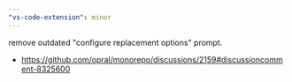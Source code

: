 ```yaml
---
"vs-code-extension": minor
---
```


remove outdated "configure replacement options" prompt. 

- https://github.com/opral/monorepo/discussions/2159#discussioncomment-8325600
